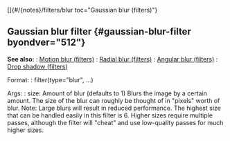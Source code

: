 []{#/{notes}/filters/blur toc="Gaussian blur (filters)"}
  ## Gaussian blur filter {#gaussian-blur-filter byondver="512"}
  **See also:**
  :   [Motion blur (filters)](ref/%7Bnotes%7D/filters/motion_blur)
  :   [Radial blur (filters)](ref/%7Bnotes%7D/filters/radial_blur)
  :   [Angular blur (filters)](ref/%7Bnotes%7D/filters/angular_blur)
  :   [Drop shadow (filters)](ref/%7Bnotes%7D/filters/drop_shadow)
  <!-- -->
  Format:
  :   filter(type=\"blur\", \...)
  <!-- -->
  Args:
  :   size: Amount of blur (defaults to 1)
  Blurs the image by a certain amount. The size of the blur can roughly be
  thought of in \"pixels\" worth of blur.
  Note: Large blurs will result in reduced performance. The highest size
  that can be handled easily in this filter is 6. Higher sizes require
  multiple passes, although the filter will \"cheat\" and use low-quality
  passes for much higher sizes.